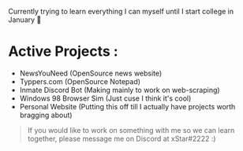 Currently trying to learn everything I can myself until I start college in January 🙂

# Active Projects :
* NewsYouNeed (OpenSource news website)
* Typpers.com (OpenSource Notepad)
* Inmate Discord Bot (Making mainly to work on web-scraping)
* Windows 98 Browser Sim (Just cuse I think it's cool)
* Personal Website (Putting this off till I actually have projects worth bragging about)

> If you would like to work on something with me so we can learn together, please message me on Discord at xStar#2222     :)
